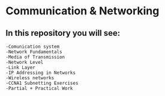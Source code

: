 # Communication & Networking

## In this repository you will see:

    -Comunication system
    -Network Fundamentals
    -Media of Transmission
    -Network Level
    -Link Layer
    -IP Addressing in Networks
    -Wireless networks
    -CCNA1 Subnetting Exercises
    -Partial + Practical Work
